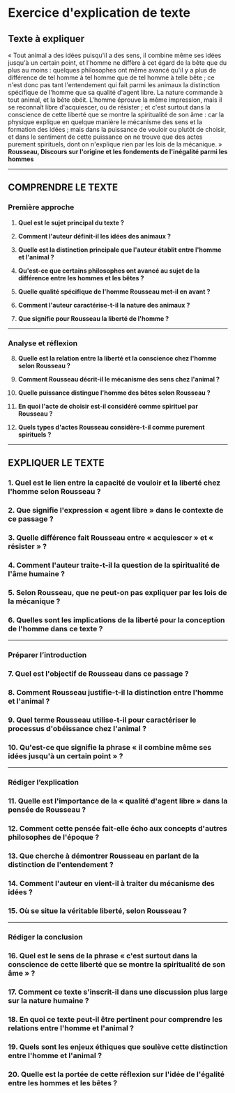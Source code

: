 # Exercice d'explication de texte

## Texte à expliquer
« Tout animal a des idées puisqu'il a des sens, il combine même ses idées jusqu'à un certain point, et l'homme ne diffère à cet égard de la bête que du plus au moins : quelques philosophes ont même avancé qu'il y a plus de différence de tel homme à tel homme que de tel homme à telle bête ; ce n'est donc pas tant l'entendement qui fait parmi les animaux la distinction spécifique de l'homme que sa qualité d'agent libre. La nature commande à tout animal, et la bête obéit. L'homme éprouve la même impression, mais il se reconnaît libre d'acquiescer, ou de résister ; et c'est surtout dans la conscience de cette liberté que se montre la spiritualité de son âme : car la physique explique en quelque manière le mécanisme des sens et la formation des idées ; mais dans la puissance de vouloir ou plutôt de choisir, et dans le sentiment de cette puissance on ne trouve que des actes purement spirituels, dont on n'explique rien par les lois de la mécanique. »  
**Rousseau, Discours sur l'origine et les fondements de l'inégalité parmi les hommes**

---

## COMPRENDRE LE TEXTE

### Première approche

1. **Quel est le sujet principal du texte ?**

2. **Comment l'auteur définit-il les idées des animaux ?**

3. **Quelle est la distinction principale que l'auteur établit entre l'homme et l'animal ?**

4. **Qu'est-ce que certains philosophes ont avancé au sujet de la différence entre les hommes et les bêtes ?**

5. **Quelle qualité spécifique de l'homme Rousseau met-il en avant ?**

6. **Comment l'auteur caractérise-t-il la nature des animaux ?**

7. **Que signifie pour Rousseau la liberté de l'homme ?**

---

### Analyse et réflexion

8. **Quelle est la relation entre la liberté et la conscience chez l'homme selon Rousseau ?**

9. **Comment Rousseau décrit-il le mécanisme des sens chez l'animal ?**

10. **Quelle puissance distingue l'homme des bêtes selon Rousseau ?**

11. **En quoi l'acte de choisir est-il considéré comme spirituel par Rousseau ?**

12. **Quels types d'actes Rousseau considère-t-il comme purement spirituels ?**

---

## EXPLIQUER LE TEXTE

### 1. Quel est le lien entre la capacité de vouloir et la liberté chez l'homme selon Rousseau ?

### 2. Que signifie l'expression « agent libre » dans le contexte de ce passage ?

### 3. Quelle différence fait Rousseau entre « acquiescer » et « résister » ?

### 4. Comment l'auteur traite-t-il la question de la spiritualité de l'âme humaine ?

### 5. Selon Rousseau, que ne peut-on pas expliquer par les lois de la mécanique ?

### 6. Quelles sont les implications de la liberté pour la conception de l'homme dans ce texte ?

---

### Préparer l’introduction

### 7. Quel est l'objectif de Rousseau dans ce passage ?

### 8. Comment Rousseau justifie-t-il la distinction entre l'homme et l'animal ?

### 9. Quel terme Rousseau utilise-t-il pour caractériser le processus d'obéissance chez l'animal ?

### 10. Qu'est-ce que signifie la phrase « il combine même ses idées jusqu'à un certain point » ?

---

### Rédiger l’explication

### 11. Quelle est l'importance de la « qualité d'agent libre » dans la pensée de Rousseau ?

### 12. Comment cette pensée fait-elle écho aux concepts d'autres philosophes de l'époque ?

### 13. Que cherche à démontrer Rousseau en parlant de la distinction de l'entendement ?

### 14. Comment l'auteur en vient-il à traiter du mécanisme des idées ?

### 15. Où se situe la véritable liberté, selon Rousseau ?

---

### Rédiger la conclusion

### 16. Quel est le sens de la phrase « c'est surtout dans la conscience de cette liberté que se montre la spiritualité de son âme » ?

### 17. Comment ce texte s'inscrit-il dans une discussion plus large sur la nature humaine ?

### 18. En quoi ce texte peut-il être pertinent pour comprendre les relations entre l'homme et l'animal ?

### 19. Quels sont les enjeux éthiques que soulève cette distinction entre l'homme et l'animal ?

### 20. Quelle est la portée de cette réflexion sur l'idée de l'égalité entre les hommes et les bêtes ?